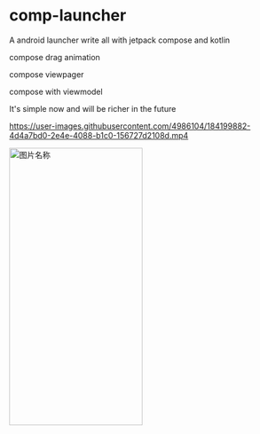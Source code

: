 # comp-launcher
A android launcher write all with jetpack compose and kotlin

compose drag animation

compose viewpager

compose with viewmodel


It's simple now  and will be richer in the future


https://user-images.githubusercontent.com/4986104/184199882-4d4a7bd0-2e4e-4088-b1c0-156727d2108d.mp4



<img src="https://github.com/dikeboy/compose-launcher/blob/main/review/splash1.png" width = "240" height = "500" alt="图片名称" align=center /> 
 

